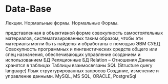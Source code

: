 # Data-Base
Лекции.
Нормальные формы.
Нормальные Формы.

представленная в объективной форме совокупность
самостоятельных материалов, систематизированных таким образом, чтобы эти материалы могли быть найдены и обработаны с помощью ЭВМ
СУБД
Совокупность программных и лингвистических средств общего или спец назначения, обеспечивающих управление созданием и использованием БД
Реляционные БД
Relation – Отношения
Данные хранятся в таблицах 
Таблицы взаимосвязаны
SQL (Structure query language)
Язык структурированных запросов
Создание, изменение и управление данными.
MySQL, MS SQL, ORACLE, PostgreSql


